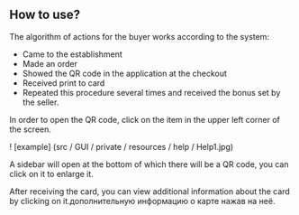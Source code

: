 ## How to use?

The algorithm of actions for the buyer works according to the system:
* Came to the establishment
* Made an order
* Showed the QR code in the application at the checkout
* Received print to card
* Repeated this procedure several times and received the bonus set by the seller.

In order to open the QR code, click on the item in the upper left corner of the screen.

! [example] (src / GUI / private / resources / help / Help1.jpg)

A sidebar will open at the bottom of which there will be a QR code, you can click on it to enlarge it.

After receiving the card, you can view additional information about the card by clicking on it.дополнительную информацию о карте нажав на неё.